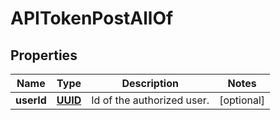 

# APITokenPostAllOf

## Properties

Name | Type | Description | Notes
------------ | ------------- | ------------- | -------------
**userId** | [**UUID**](UUID.md) | Id of the authorized user. |  [optional]



